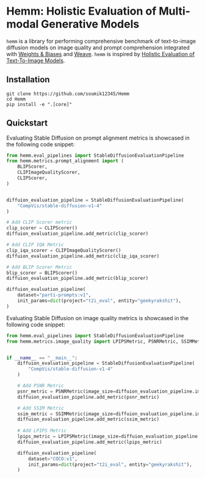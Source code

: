 # Hemm: Holistic Evaluation of Multi-modal Generative Models

`hemm` is a library for performing comprehensive benchmark of text-to-image diffusion models on image quality and prompt comprehension integrated with [Weights & Biases](https://wandb.ai/site) and [Weave](https://wandb.github.io/weave/). `hemm` is inspired by [Holistic Evaluation of Text-To-Image Models](https://crfm.stanford.edu/helm/heim/v1.0.0/).

## Installation

```shell
git clone https://github.com/soumik12345/Hemm
cd Hemm
pip install -e ".[core]"
```

## Quickstart

Evaluating Stable Diffusion on prompt alignment metrics is showcased in the following code snippet:

```python
from hemm.eval_pipelines import StableDiffusionEvaluationPipeline
from hemm.metrics.prompt_alignment import (
    BLIPScorer,
    CLIPImageQualityScorer,
    CLIPScorer,
)


diffuion_evaluation_pipeline = StableDiffusionEvaluationPipeline(
    "CompVis/stable-diffusion-v1-4"
)

# Add CLIP Scorer metric
clip_scorer = CLIPScorer()
diffuion_evaluation_pipeline.add_metric(clip_scorer)

# Add CLIP IQA Metric
clip_iqa_scorer = CLIPImageQualityScorer()
diffuion_evaluation_pipeline.add_metric(clip_iqa_scorer)

# Add BLIP Scorer Metric
blip_scorer = BLIPScorer()
diffuion_evaluation_pipeline.add_metric(blip_scorer)

diffuion_evaluation_pipeline(
    dataset="parti-prompts:v1",
    init_params=dict(project="t2i_eval", entity="geekyrakshit"),
)
```

Evaluating Stable Diffusion on image quality metrics is showcased in the following code snippet:

```python
from hemm.eval_pipelines import StableDiffusionEvaluationPipeline
from hemm.metrics.image_quality import LPIPSMetric, PSNRMetric, SSIMMetric


if __name__ == "__main__":
    diffuion_evaluation_pipeline = StableDiffusionEvaluationPipeline(
        "CompVis/stable-diffusion-v1-4"
    )

    # Add PSNR Metric
    psnr_metric = PSNRMetric(image_size=diffuion_evaluation_pipeline.image_size)
    diffuion_evaluation_pipeline.add_metric(psnr_metric)

    # Add SSIM Metric
    ssim_metric = SSIMMetric(image_size=diffuion_evaluation_pipeline.image_size)
    diffuion_evaluation_pipeline.add_metric(ssim_metric)
    
    # Add LPIPS Metric
    lpips_metric = LPIPSMetric(image_size=diffuion_evaluation_pipeline.image_size)
    diffuion_evaluation_pipeline.add_metric(lpips_metric)

    diffuion_evaluation_pipeline(
        dataset="COCO:v1",
        init_params=dict(project="t2i_eval", entity="geekyrakshit"),
    )
```